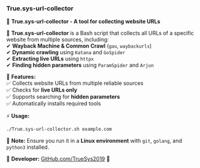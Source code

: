 ### **True.sys-url-collector**  
📌 **True.sys-url-collector - A tool for collecting website URLs**  

🚀 **True.sys-url-collector** is a Bash script that collects all URLs of a specific website from multiple sources, including:  
✔ **Wayback Machine & Common Crawl** (`gau`, `waybackurls`)  
✔ **Dynamic crawling** using `Katana` and `GoSpider`  
✔ **Extracting live URLs** using `httpx`  
✔ **Finding hidden parameters** using `ParamSpider` and `Arjun`  

🔹 **Features:**  
✅ Collects website URLs from multiple reliable sources  
✅ Checks for **live URLs only**  
✅ Supports searching for **hidden parameters**  
✅ Automatically installs required tools  

⚡ **Usage:**  
```bash
./True.sys-url-collector.sh example.com
```
📌 **Note:** Ensure you run it in a **Linux environment** with `git`, `golang`, and `python3` installed.  

🎯 **Developer:** [GitHub.com/TrueSys2019](https://github.com/TrueSys2019) 🚀
